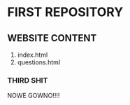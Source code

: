 # FIRST REPOSITORY

## WEBSITE CONTENT

1. index.html
2. questions.html

### THIRD SHIT

NOWE GOWNO!!!!